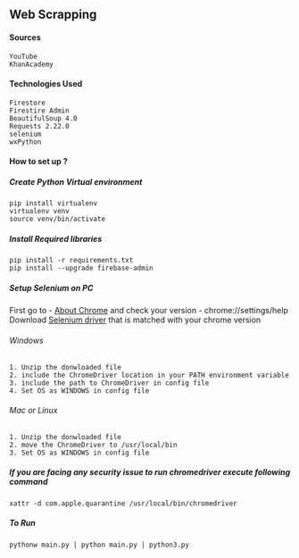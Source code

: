 ## Web Scrapping

#### Sources
    YouTube
    KhanAcademy
  
#### Technologies Used
    Firestore
    Firestire Admin
    BeautifulSoup 4.0
    Requests 2.22.0
    selenium
    wxPython
    
#### How to set up ?
##### Create Python Virtual environment
    pip install virtualenv
    virtualenv venv
    source venv/bin/activate
    
##### Install Required libraries
    pip install -r requirements.txt
    pip install --upgrade firebase-admin
    

##### Setup Selenium on PC

First go to - [About Chrome](chrome://settings/help) and check your version  -  chrome://settings/help
Download [Selenium driver](https://sites.google.com/a/chromium.org/chromedriver/downloads) that is matched with your chrome version

###### Windows
    1. Unzip the donwloaded file
    2. include the ChromeDriver location in your PATH environment variable
    3. include the path to ChromeDriver in config file
    4. Set OS as WINDOWS in config file
    
###### Mac or Linux
    1. Unzip the donwloaded file
    2. move the ChromeDriver to /usr/local/bin
    3. Set OS as WINDOWS in config file


##### If you are facing any security issue to run chromedriver execute following command
    xattr -d com.apple.quarantine /usr/local/bin/chromedriver
    
    
##### To Run
    pythonw main.py | python main.py | python3.py
